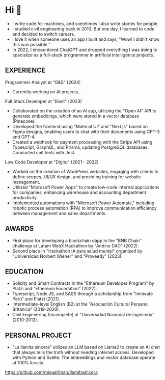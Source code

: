 # Hi 👋

- I write code for machines, and sometimes I also write stories for people.
- I studied civil engineering back in 2010. But one day, I learned to code and decided to switch careers.
- I love it when someone uses an app I built and says, "Wow! I didn't know this was possible."
- In 2022, I encountered ChatGPT and dropped everything I was doing to specialize as a full-stack programmer in artificial intelligence projects.

## EXPERIENCE

Programmer Analyst at "G&S" (2024)
- Currently working on AI projects...

Full Stack Developer at "Biwit" (2023)

- Collaborated on the creation of an AI app, utilizing the "Open AI" API to generate embeddings, which were stored in a vector database (Pinecone).
- Developed the frontend using "Material UI" and "Next.js" based on Figma designs, enabling users to chat with their documents using GPT-3 and GPT-4.
- Created a webhook for payment processing with the Stripe API using Typescript, GraphQL, and Prisma, updating PostgreSQL databases. Conducted unit tests with Jest.

Low Code Developer at "Dígito" (2021 - 2022)

- Worked on the creation of WordPress websites, engaging with clients to define scopes, UI/UX design, and providing training for website management.
- Utilized "Microsoft Power Apps" to create low-code internal applications for companies, enhancing warehouse and accounting department productivity.
- Implemented automations with "Microsoft Power Automate," including robotic process automation (RPA) to improve communication efficiency between management and sales departments.

## AWARDS

- First place for developing a blockchain dapp in the "BNB Chain" challenge at Latam WebX Hackathon by "Andino DAO" (2022).
- Second place in "Hackathon IA para salud mental" organized by "Universidad Norbert Wiener" and "Proveedy" (2023).

## EDUCATION
- Solidity and Smart Contracts in the "Ethereum Developer Program" by Platzi and "Ethereum Foundation" (2022).
- Typescript, Node.JS, and SASS through a scholarship from "Innóvate Perú" and Platzi (2021).
- Intermediate-level English (B2) at the “Asociación Cultural Peruano Británica” (2019-2020).
- Civil Engineering (Incomplete) at "Universidad Nacional de Ingeniería" (2010-2012).

## PERSONAL PROJECT
- "La llamita sincera" utilizes an LLM based on Llama2 to create an AI chat that always tells the truth without needing internet access. Developed with Python and Svelte. The embeddings and vector database operate at 100% locally.

https://github.com/miguel1man/llamitasincera
